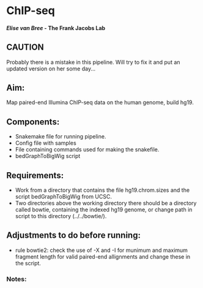 # ChIP-seq
#### *Elise van Bree* - **The Frank Jacobs Lab**

## CAUTION
Probably there is a mistake in this pipeline. Will try to fix it and put an updated version on her some day...

## Aim:
Map paired-end Illumina ChIP-seq data on the human genome, build hg19.

## Components:
- Snakemake file for running pipeline.
- Config file with samples
- File containing commands used for making the snakefile.
- bedGraphToBigWig script

## Requirements:
- Work from a directory that contains the file hg19.chrom.sizes and the script bedGraphToBigWig from UCSC.
- Two directories above the working directory there should be a directory called bowtie, containing the indexed hg19 genome, or change path in script to this directory (../../bowtie/).

## Adjustments to do before running:
- rule bowtie2: check the use of -X and -I for munimum and maximum fragment length for valid paired-end allignments and change these in the script.

### Notes:

